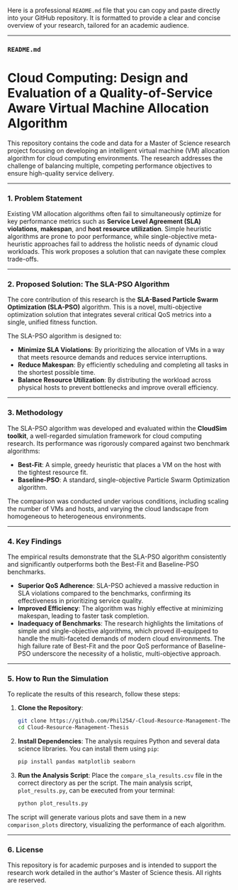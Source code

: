 Here is a professional `README.md` file that you can copy and paste directly into your GitHub repository. It is formatted to provide a clear and concise overview of your research, tailored for an academic audience.

-----

### `README.md`

# Cloud Computing: Design and Evaluation of a Quality-of-Service Aware Virtual Machine Allocation Algorithm

This repository contains the code and data for a Master of Science research project focusing on developing an intelligent virtual machine (VM) allocation algorithm for cloud computing environments. The research addresses the challenge of balancing multiple, competing performance objectives to ensure high-quality service delivery.

-----

### 1\. Problem Statement

Existing VM allocation algorithms often fail to simultaneously optimize for key performance metrics such as **Service Level Agreement (SLA) violations**, **makespan**, and **host resource utilization**. Simple heuristic algorithms are prone to poor performance, while single-objective meta-heuristic approaches fail to address the holistic needs of dynamic cloud workloads. This work proposes a solution that can navigate these complex trade-offs.

-----

### 2\. Proposed Solution: The SLA-PSO Algorithm

The core contribution of this research is the **SLA-Based Particle Swarm Optimization (SLA-PSO)** algorithm. This is a novel, multi-objective optimization solution that integrates several critical QoS metrics into a single, unified fitness function.

The SLA-PSO algorithm is designed to:

  * **Minimize SLA Violations**: By prioritizing the allocation of VMs in a way that meets resource demands and reduces service interruptions.
  * **Reduce Makespan**: By efficiently scheduling and completing all tasks in the shortest possible time.
  * **Balance Resource Utilization**: By distributing the workload across physical hosts to prevent bottlenecks and improve overall efficiency.

-----

### 3\. Methodology

The SLA-PSO algorithm was developed and evaluated within the **CloudSim toolkit**, a well-regarded simulation framework for cloud computing research. Its performance was rigorously compared against two benchmark algorithms:

  * **Best-Fit**: A simple, greedy heuristic that places a VM on the host with the tightest resource fit.
  * **Baseline-PSO**: A standard, single-objective Particle Swarm Optimization algorithm.

The comparison was conducted under various conditions, including scaling the number of VMs and hosts, and varying the cloud landscape from homogeneous to heterogeneous environments.

-----

### 4\. Key Findings

The empirical results demonstrate that the SLA-PSO algorithm consistently and significantly outperforms both the Best-Fit and Baseline-PSO benchmarks.

  * **Superior QoS Adherence**: SLA-PSO achieved a massive reduction in SLA violations compared to the benchmarks, confirming its effectiveness in prioritizing service quality.
  * **Improved Efficiency**: The algorithm was highly effective at minimizing makespan, leading to faster task completion.
  * **Inadequacy of Benchmarks**: The research highlights the limitations of simple and single-objective algorithms, which proved ill-equipped to handle the multi-faceted demands of modern cloud environments. The high failure rate of Best-Fit and the poor QoS performance of Baseline-PSO underscore the necessity of a holistic, multi-objective approach.

-----

### 5\. How to Run the Simulation

To replicate the results of this research, follow these steps:

1.  **Clone the Repository**:

    ```bash
    git clone https://github.com/Phil254/-Cloud-Resource-Management-Thesis.git
    cd Cloud-Resource-Management-Thesis
    ```

2.  **Install Dependencies**: The analysis requires Python and several data science libraries. You can install them using `pip`:

    ```bash
    pip install pandas matplotlib seaborn
    ```

3.  **Run the Analysis Script**:
    Place the `compare_sla_results.csv` file in the correct directory as per the script.
    The main analysis script, `plot_results.py`, can be executed from your terminal:

    ```bash
    python plot_results.py
    ```

The script will generate various plots and save them in a new `comparison_plots` directory, visualizing the performance of each algorithm.

-----

### 6\. License

This repository is for academic purposes and is intended to support the research work detailed in the author's Master of Science thesis. All rights are reserved.
